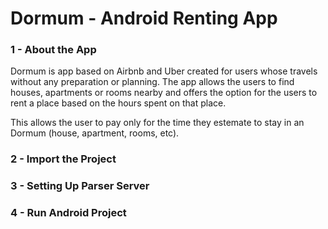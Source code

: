# Dormum - Android Renting App

###  1 - About the App
Dormum is app based on Airbnb and Uber created for users whose travels without any preparation or planning.
The app allows the users to find houses, apartments or rooms nearby and offers the option for the users to rent a place based on the hours spent on that place.

This allows the user to pay only for the time they estemate to stay in an Dormum (house, apartment, rooms, etc).

### 2 - Import the Project

### 3 - Setting Up Parser Server

### 4 - Run Android Project
